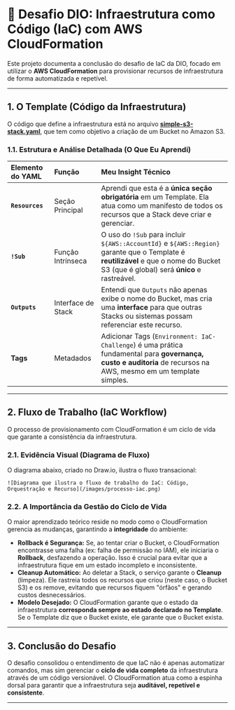 # 🚀 Desafio DIO: Infraestrutura como Código (IaC) com AWS CloudFormation


Este projeto documenta a conclusão do desafio de IaC da DIO, focado em utilizar o **AWS CloudFormation** para provisionar recursos de infraestrutura de forma automatizada e repetível.

---

## 1. O Template (Código da Infraestrutura)

O código que define a infraestrutura está no arquivo **[simple-s3-stack.yaml](simple-s3-stack.yaml)**, que tem como objetivo a criação de um Bucket no Amazon S3.

### 1.1. Estrutura e Análise Detalhada (O Que Eu Aprendi)

| Elemento do YAML | Função | Meu Insight Técnico |
| :--- | :--- | :--- |
| **`Resources`** | Seção Principal | Aprendi que esta é a **única seção obrigatória** em um Template. Ela atua como um manifesto de todos os recursos que a Stack deve criar e gerenciar. |
| **`!Sub`** | Função Intrínseca | O uso do `!Sub` para incluir `${AWS::AccountId}` e `${AWS::Region}` garante que o Template é **reutilizável** e que o nome do Bucket S3 (que é global) será **único** e rastreável. |
| **`Outputs`** | Interface de Stack | Entendi que `Outputs` não apenas exibe o nome do Bucket, mas cria uma **interface** para que outras Stacks ou sistemas possam referenciar este recurso. |
| **Tags** | Metadados | Adicionar Tags (`Environment: IaC-Challenge`) é uma prática fundamental para **governança, custo e auditoria** de recursos na AWS, mesmo em um template simples. |

---

## 2. Fluxo de Trabalho (IaC Workflow)

O processo de provisionamento com CloudFormation é um ciclo de vida que garante a consistência da infraestrutura.

### 2.1. Evidência Visual (Diagrama de Fluxo)

O diagrama abaixo, criado no Draw.io, ilustra o fluxo transacional:

`![Diagrama que ilustra o fluxo de trabalho do IaC: Código, Orquestração e Recurso](/images/processo-iac.png)`

### 2.2. A Importância da Gestão do Ciclo de Vida

O maior aprendizado teórico reside no modo como o CloudFormation gerencia as mudanças, garantindo a **integridade** do ambiente:

* **Rollback é Segurança:** Se, ao tentar criar o Bucket, o CloudFormation encontrasse uma falha (ex: falha de permissão no IAM), ele iniciaria o **Rollback**, desfazendo a operação. Isso é crucial para evitar que a infraestrutura fique em um estado incompleto e inconsistente.
* **Cleanup Automático:** Ao deletar a Stack, o serviço garante o **Cleanup** (limpeza). Ele rastreia todos os recursos que criou (neste caso, o Bucket S3) e os remove, evitando que recursos fiquem "órfãos" e gerando custos desnecessários.
* **Modelo Desejado:** O CloudFormation garante que o estado da infraestrutura **corresponda sempre ao estado declarado no Template**. Se o Template diz que o Bucket existe, ele garante que o Bucket exista.

---

## 3. Conclusão do Desafio

O desafio consolidou o entendimento de que IaC não é apenas automatizar comandos, mas sim gerenciar o **ciclo de vida completo** da infraestrutura através de um código versionável. O CloudFormation atua como a espinha dorsal para garantir que a infraestrutura seja **auditável, repetível e consistente**.

---
